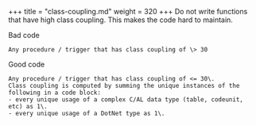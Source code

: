 +++
title = "class-coupling.md"
weight = 320
+++
Do not write functions that have high class coupling. This makes the code hard to maintain.

Bad code

    Any procedure / trigger that has class coupling of \> 30  
      
    

Good code

    Any procedure / trigger that has class coupling of <= 30\.
    Class coupling is computed by summing the unique instances of the following in a code block:
    - every unique usage of a complex C/AL data type (table, codeunit, etc) as 1\.
    - every unique usage of a DotNet type as 1\.

